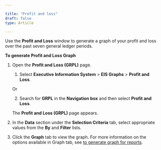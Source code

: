 ```yaml
---

title: "Profit and loss"
draft: false
type: Article

---
```


Use the **Profit and Loss** window to generate a graph of your profit and loss over the past seven general ledger periods.

**To generate Profit and Loss Graph**

1.  Open the **Profit and Loss (GRPL)** page.

    1. Select **Executive Information System** > **EIS Graphs** > **Profit and Loss**.

    Or

    2.  Search for **GRPL** in the **Navigation box** and then select **Profit and Loss**. 
    
    The **Profit and Loss (GRPL)** page appears.

2.  In the **Data** section under the **Selection Criteria** tab, select appropriate values from the **By** and **Filter** lists.

3.  Click the **Graph** tab to view the graph. For more information on the options available in Graph tab, see [to generate graph for reports]().